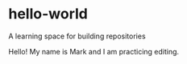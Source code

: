 # hello-world
A learning space for building repositories

Hello! My name is Mark and I am practicing editing.
